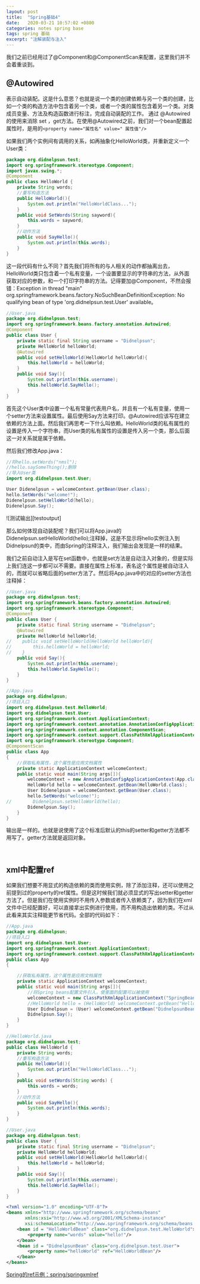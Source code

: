 ```yaml
---
layout: post
title:  "Spring基础4"
date:   2020-03-21 10:57:02 +0800
categories: notes spring base
tags: spring 基础
excerpt: "注解装配与注入"
---
```


我们之前已经用过了@Component和@ComponentScan来配置，这里我们并不会着重谈到。

## @Autowired

表示自动装配。这是什么意思？也就是说一个类的创建依赖与另一个类的创建，比如一个类的构造方法中包含着另一个类，或者一个类的属性包含着另一个类。对类成员变量、方法及构造函数进行标注，完成自动装配的工作。 通过 @Autowired的使用来消除 set ，get方法。在使用@Autowired之前，我们对一个bean配置起属性时，是用的`<property name="属性名" value=" 属性值"/>`

如果我们两个实例间有调用的关系，如再抽象化HelloWorld类，并重新定义一个User类：

```java
package org.didnelpsun.test;
import org.springframework.stereotype.Component;
import javax.swing.*;
@Component
public class HelloWorld {
    private String words;
    //重写构造方法
    public HelloWorld(){
        System.out.println("HelloWorldClass...");
    }
    public void SetWords(String sayword){
        this.words = sayword;
    }
    //动作方法
    public void SayHello(){
        System.out.println(this.words);
    }
}
```

这一段代码有什么不同？首先我们将所有的与人相关的动作都抽离出去，HelloWorld类只包含着一个私有变量，一个设置要显示的字符串的方法，从外面获取对应的参数，和一个打印字符串的方法。记得要加@Component，不然会报错：Exception in thread "main" org.springframework.beans.factory.NoSuchBeanDefinitionException: No qualifying bean of type 'org.didnelpsun.test.User' available。

```java
//User.java
package org.didnelpsun.test;
import org.springframework.beans.factory.annotation.Autowired;
@Component
public class User {
    private static final String username = "Didnelpsun";
    private HelloWorld helloWorld;
    @Autowired
    public void setHelloWorld(HelloWorld helloWorld){
        this.helloWorld = helloWorld;
    }
    public void Say(){
        System.out.println(this.username);
        this.helloWorld.SayHello();
    }
}
```

首先这个User类中设置一个私有常量代表用户名，并且有一个私有变量，使用一个setter方法来设置属性。最后使用Say方法来打印。@Autowired应该写在建立依赖的方法上面。然后我们再思考一下什么叫依赖。HelloWorld类的私有属性的设置是传入一个字符串，而User类的私有属性的设置是传入另一个类，那么后面这一对关系就是属于依赖。

然后我们修改App.java：

```java
//将hello.setWords("nmsl");
//hello.saySomeThing();删除
//导入User类
import org.didnelpsun.test.User;

User Didenelpsun = welcomeContext.getBean(User.class);
hello.SetWords("welcome!");
Didenelpsun.setHelloWorld(hello);
Didenelpsun.Say();
```

![测试输出][testoutput]

那么如何体现自动装配呢？我们可以将App.java的Didenelpsun.setHelloWorld(hello);注释掉，这是不显示将hello实例注入到Didnelpsun的类中，而由Spring的注释注入，我们输出会发现是一样的结果。

我们之前自动注入是写在set函数中，也就是set方法是自动注入对象的，但是实际上我们连这一步都可以不需要。直接在属性上标准，表名这个属性是被自动注入的，而就可以省略后面的setter方法了。然后将App.java中的对应的setter方法也注释掉：

```java
//User.java
package org.didnelpsun.test;
import org.springframework.beans.factory.annotation.Autowired;
import org.springframework.stereotype.Component;
@Component
public class User {
    private static final String username = "Didnelpsun";
    @Autowired
    private HelloWorld helloWorld;
//    public void setHelloWorld(HelloWorld helloWorld){
//        this.helloWorld = helloWorld;
//    }
    public void Say(){
        System.out.println(this.username);
        this.helloWorld.SayHello();
    }
}
```

```java
//App.java
package org.didnelpsun;
//项目入口
import org.didnelpsun.test.HelloWorld;
import org.didnelpsun.test.User;
import org.springframework.context.ApplicationContext;
import org.springframework.context.annotation.AnnotationConfigApplicationContext;
import org.springframework.context.annotation.ComponentScan;
import org.springframework.context.support.ClassPathXmlApplicationContext;
import org.springframework.stereotype.Component;
@ComponentScan
public class App
{
    //获取私有属性，这个属性是应用文档属性
    private static ApplicationContext welcomeContext;
    public static void main(String args[]){
        welcomeContext = new AnnotationConfigApplicationContext(App.class);
        HelloWorld hello = welcomeContext.getBean(HelloWorld.class);
        User Didenelpsun = welcomeContext.getBean(User.class);
        hello.SetWords("welcome!");
//        Didenelpsun.setHelloWorld(hello);
        Didenelpsun.Say();
    }
}
```

输出是一样的。也就是说使用了这个标准后默认的this的setter和getter方法都不用写了。getter方法就是返回对象。

&emsp;

## xml中配置ref

如果我们想要不用显式的构造依赖的类而使用实例，除了添加注释，还可以使用之前提到过的property的ref属性。但是这时候我们就必须显式的写出setter和getter方法了。但是我们在使用实例时不用传入参数或者传入依赖类了，因为我们在xml文件中已经配置好，可以直接拿出实例进行使用，而不用构造出依赖的类。不过从此看来其实注释能更节省代码。全部的代码如下：

```java
//App.java
package org.didnelpsun;
//项目入口
import org.didnelpsun.test.User;
import org.springframework.context.ApplicationContext;
import org.springframework.context.support.ClassPathXmlApplicationContext;
public class App
{

    //获取私有属性，这个属性是应用文档属性
    private static ApplicationContext welcomeContext;
    public static void main(String args[]){
        //将Spring beans配置文件引入，使里面的配置可以被使用
        welcomeContext = new ClassPathXmlApplicationContext("SpringBeans.xml");
        //HelloWorld hello = (HelloWorld) welcomeContext.getBean("HelloWorldBean");
        User Didnelpsun = (User) welcomeContext.getBean("DidnelpsunBean");
        Didnelpsun.Say();
    }
}
```

```java
//HelloWorld.java
package org.didnelpsun.test;
public class HelloWorld {
    private String words;
    //重写构造方法
    public HelloWorld(){
        System.out.println("HelloWorldClass...");
    }
    public void setWords(String words) {
        this.words = words;
    }
    //动作方法
    public void SayHello(){
        System.out.println(this.words);
    }
}
```

```java
//User.java
package org.didnelpsun.test;
public class User {
    private static final String username = "Didnelpsun";
    private HelloWorld helloWorld;
    public void setHelloWorld(HelloWorld helloWorld){
        this.helloWorld = helloWorld;
    }
    public void Say(){
        System.out.println(this.username);
        this.helloWorld.SayHello();
    }
}
```

```xml
<?xml version="1.0" encoding="UTF-8"?>
<beans xmlns="http://www.springframework.org/schema/beans"
       xmlns:xsi="http://www.w3.org/2001/XMLSchema-instance"
       xsi:schemaLocation="http://www.springframework.org/schema/beans http://www.springframework.org/schema/beans/spring-beans.xsd">
    <bean id = "HelloWorldBean" class="org.didnelpsun.test.HelloWorld">
        <property name="words" value="hello!"/>
    </bean>
    <bean id = "DidnelpsunBean" class="org.didnelpsun.test.User">
        <property name="helloWorld" ref="HelloWorldBean"/>
    </bean>
</beans>
```

[Spring的ref示例：spring/springxmlref](https://github.com/Didnelpsun/notes/tree/master/spring/springxmlref)
